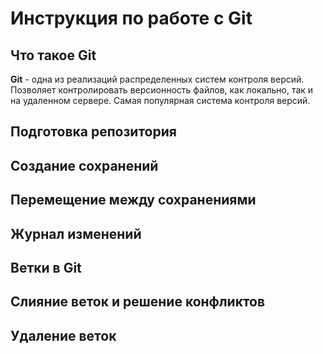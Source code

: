 # Инструкция по работе с Git

## Что такое Git

**Git** - одна из реализаций распределенных систем контроля версий. Позволяет контролировать версионность файлов, как локально, так и на удаленном сервере. Самая популярная система контроля версий. 

## Подготовка репозитория

## Создание сохранений

## Перемещение между сохранениями

## Журнал изменений

## Ветки в Git

## Слияние веток и решение конфликтов

## Удаление веток